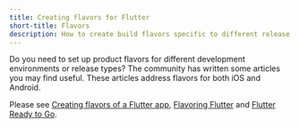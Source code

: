 ```yaml
---
title: Creating flavors for Flutter
short-title: Flavors
description: How to create build flavors specific to different release types or development environments.
---
```


Do you need to set up product flavors for different development
environments or release types?
The community has written some articles you may find useful.
These articles address flavors for both iOS and Android.

Please see
[Creating flavors of a Flutter app](https://cogitas.net/creating-flavors-of-a-flutter-app/),
[Flavoring Flutter]({{site.medium}}/@salvatoregiordanoo/flavoring-flutter-392aaa875f36) and [Flutter Ready to Go]({{site.medium}}/flutter-community/flutter-ready-to-go-e59873f9d7de).